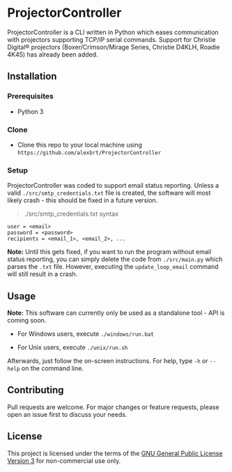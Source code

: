 # ProjectorController

ProjectorController is a CLI written in Python which eases communication with projectors supporting TCP/IP serial commands. Support for Christie Digital® projectors (Boxer/Crimson/Mirage Series, Christie D4KLH, Roadie 4K45) has already been added.

## Installation

### Prerequisites

- Python 3

### Clone

- Clone this repo to your local machine using `https://github.com/alexbrt/ProjectorController`

### Setup

ProjectorController was coded to support email status reporting. Unless a valid `./src/smtp_credentials.txt` file is created, the software will most likely crash - this should be fixed in a future version.

> ./src/smtp_credentials.txt syntax

```
user = <email>
password = <password>
recipients = <email_1>, <email_2>, ...
```
**Note:** Until this gets fixed, if you want to run the program without email status reporting, you can simply delete the code from `./src/main.py` which parses the `.txt` file. However, executing the `update_loop_email` command will still result in a crash.

## Usage

**Note:** This software can currently only be used as a standalone tool - API is coming soon.

- For Windows users, execute `./windows/run.bat`

- For Unix users, execute `./unix/run.sh`

Afterwards, just follow the on-screen instructions. For help, type `-h` or `--help` on the command line.

## Contributing

Pull requests are welcome. For major changes or feature requests, please open an issue first to discuss your needs.

## License

This project is licensed under the terms of the [GNU General Public License Version 3](https://www.gnu.org/licenses/gpl-3.0.en.html) for non-commercial use only.
